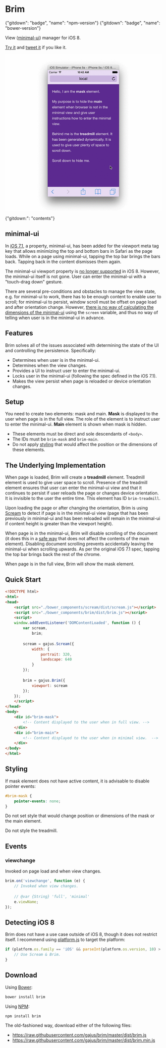 # Brim

{"gitdown": "badge", "name": "npm-version"}
{"gitdown": "badge", "name": "bower-version"}

View ([minimal-ui](#minimal-ui)) manager for iOS 8.

[Try it](http://gajus.com/sandbox/brim/demo/) and [tweet it](https://twitter.com/intent/retweet?tweet_id=532479715366674432) if you like it.

![Using Brim with iOS simulator.](./.gitdown/brim.gif)

{"gitdown:": "contents"}

## minimal-ui

In [iOS 7.1](https://developer.apple.com/library/ios/releasenotes/General/RN-iOSSDK-7.1/index.html), a property, minimal-ui, has been added for the viewport meta tag key that allows minimizing the top and bottom bars in Safari as the page loads. While on a page using minimal-ui, tapping the top bar brings the bars back. Tapping back in the content dismisses them again.

The minimal-ui viewport property is [no longer supported](https://developer.apple.com/library/ios/releasenotes/General/RN-iOSSDK-8.0/) in iOS 8. However, the minimal-ui itself is not gone. User can enter the minimal-ui with a "touch-drag down" gesture.

There are several pre-conditions and obstacles to manage the view state, e.g. for minimal-ui to work, there has to be enough content to enable user to scroll; for minimal-ui to persist, window scroll must be offset on page load and after orientation change. However, [there is no way of calculating the dimensions of the minimal-ui](http://stackoverflow.com/questions/26801943/how-to-get-the-window-size-of-fullscreen-view-when-not-in-fullscreen) using the `screen` variable, and thus no way of telling when user is in the minimal-ui in advance.

## Features

Brim solves all of the issues associated with determining the state of the UI and controlling the persistence. Specifically:

* Determines when user is in the minimal-ui.
* Determines when the view changes.
* Provides a UI to instruct user to enter the minimal-ui.
* Locks user in the minimal-ui (following the spec defined in the iOS 7.1).
* Makes the view persist when page is reloaded or device orientation changes.

## Setup

You need to create two elements: mask and main. **Mask** is displayed to the user when page is in the full view. The role of the element is to instruct user to enter the minimal-ui. **Main** element is shown when mask is hidden.

* These elements must be direct and sole descendants of `<body>`.
* The IDs must be `brim-mask` and `brim-main`.
* Do not apply [styling](#styling) that would affect the position or the dimensions of these elements.

## The Underlying Implementation

When page is loaded, Brim will create a **treadmill** element. Treadmill element is used to give user space to scroll. Presence of the treadmill element ensures that user can enter the minimal-ui view and that it continues to persist if user reloads the page or changes device orientation. It is invisible to the user the entire time. This element has ID `brim-treadmill`.

Upon loading the page or after changing the orientation, Brim is using [Scream](https://github.com/gajus/scream) to detect if page is in the minimal-ui view (page that has been previously in minimal-ui and has been reloaded will remain in the minimal-ui if content height is greater than the viewport height).

When page is in the minimal-ui, Brim will disable scrolling of the document (it does this in a [safe way](http://stackoverflow.com/a/26853900/368691) that does not affect the contents of the main element). Disabling document scrolling prevents accidentally leaving the minimal-ui when scrolling upwards. As per the original iOS 7.1 spec, tapping the top bar brings back the rest of the chrome.

When page is in the full view, Brim will show the mask element.

## Quick Start

```html
<!DOCTYPE html>
<html>
<head>
    <script src="./bower_components/scream/dist/scream.js"></script>
    <script src="./bower_components/brim/dist/brim.js"></script>
    <script>
    window.addEventListener('DOMContentLoaded', function () {
        var scream,
            brim;

        scream = gajus.Scream({
            width: {
                portrait: 320,
                landscape: 640
            }
        });

        brim = gajus.Brim({
            viewport: scream
        });
    });
    </script>
</head>
<body>
    <div id="brim-mask">
        <!-- Content displayed to the user when in full view. -->
    </div>
    <div id="brim-main">
        <!-- Content displayed to the user when in minimal view.  -->
    </div>
</body>
</html>
```

## Styling

If mask element does not have active content, it is advisable to disable pointer events:

```css
#brim-mask {
    pointer-events: none;
}
```

Do not set style that would change position or dimensions of the mask or the main element.

Do not style the treadmill.

## Events

### viewchange

Invoked on page load and when view changes.

```js
brim.on('viewchange', function (e) {
    // Invoked when view changes.

    // @var {String} 'full', 'minimal'
    e.viewName;
});
```

## Detecting iOS 8

Brim does not have a use case outside of iOS 8, though it does not restrict itself. I recommend using [platform.js](https://github.com/bestiejs/platform.js/) to target the platform:

```js
if (platform.os.family == 'iOS' && parseInt(platform.os.version, 10) > 8) {
    // Use Scream & Brim.
}
```

## Download

Using [Bower](http://bower.io/):

```sh
bower install brim
```

Using [NPM](https://www.npmjs.org/):

```sh
npm install brim
```

The old-fashioned way, download either of the following files:

* https://raw.githubusercontent.com/gajus/brim/master/dist/brim.js
* https://raw.githubusercontent.com/gajus/brim/master/dist/brim.min.js